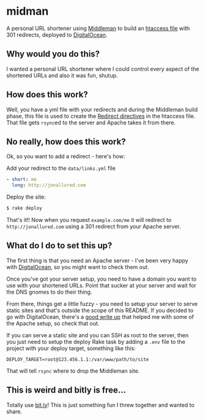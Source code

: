 # midman

A personal URL shortener using [Middleman][m] to build an [htaccess file][h]
with 301 redirects, deployed to [DigitalOcean][d].

## Why would you do this?

I wanted a personal URL shortener where I could control every aspect of the
shortened URLs and also it was fun, shutup.

## How does this work?

Well, you have a yml file with your redirects and during the Middleman build
phase, this file is used to create the [Redirect directives][r] in the htaccess
file.  That file gets `rsync`ed to the server and Apache takes it from there.


## No really, how does this work?

Ok, so you want to add a redirect - here's how:

Add your redirect to the `data/links.yml` file

```yaml
- short: me
  long: http://jonallured.com
```

Deploy the site:

```sh
$ rake deploy
```

That's it!! Now when you request `example.com/me` it will redirect to
`http://jonallured.com` using a 301 redirect from your Apache server.

## What do I do to set this up?

The first thing is that you need an Apache server - I've been very happy with
[DigitalOcean][d], so you might want to check them out.

Once you've got your server setup, you need to have a domain you want to use
with your shortened URLs. Point that sucker at your server and wait for the DNS
gnomes to do their thing.

From there, things get a little fuzzy - you need to setup your server to serve
static sites and that's outside the scope of this README. If you decided to go
with DigitalOcean, there's a [good write up][w] that helped me with some of the
Apache setup, so check that out.

If you can serve a static site and you can SSH as root to the server, then you
just need to setup the deploy Rake task by adding a `.env` file to the project
with your deploy target, something like this:

```
DEPLOY_TARGET=root@123.456.1.1:/var/www/path/to/site
```

That will tell `rsync` where to drop the Middleman site.

## This is weird and bitly is free...

Totally use [bit.ly][b]! This is just something fun I threw together and wanted to
share.

[b]: https://bitly.com/
[d]: https://www.digitalocean.com/
[h]: http://en.wikipedia.org/wiki/Htaccess
[m]: http://middlemanapp.com/
[r]: http://css-tricks.com/snippets/htaccess/301-redirects/
[w]: https://www.digitalocean.com/community/articles/how-to-set-up-apache-virtual-hosts-on-ubuntu-12-04-lts
